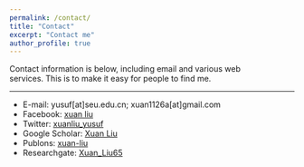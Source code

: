 ```yaml
---
permalink: /contact/
title: "Contact"
excerpt: "Contact me"
author_profile: true
---
```

Contact information is below, including email and various web services. This is to make it easy for people to find me. 

--------
* E-mail: yusuf[at]seu.edu.cn; xuan1126a[at]gmail.com
* Facebook: [xuan liu](https://www.facebook.com/profile.php?id=100013576692140)
* Twitter: [xuanliu_yusuf](https://twitter.com/xuanliu_yusuf)
* Google Scholar: [Xuan Liu](https://scholar.google.com.hk/citations?user=N95MHnkAAAAJ&hl=en)
* Publons: [xuan-liu](https://publons.com/researcher/1280129/xuan-liu)
* Researchgate: [Xuan_Liu65](https://www.researchgate.net/profile/Xuan_Liu65)
